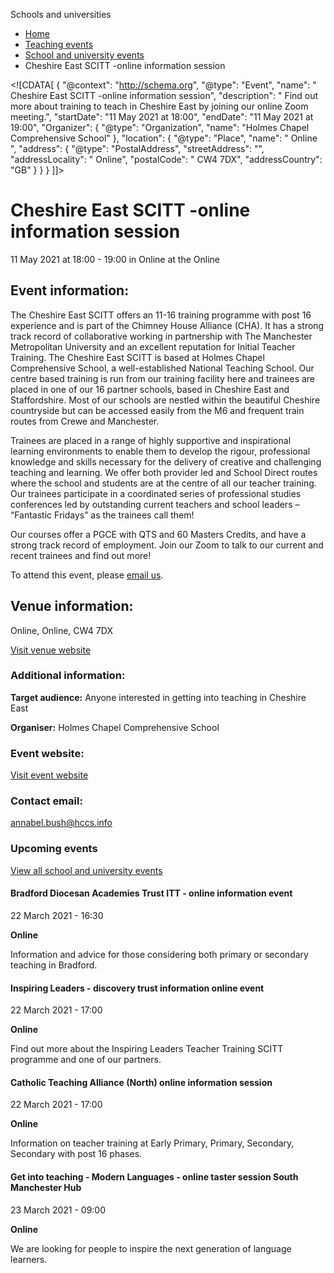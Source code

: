 Schools and universities

*   [Home](/)
*   [Teaching events](/teaching-events)
*   [School and university events](/teaching-events/training-provider-events)
*   Cheshire East SCITT -online information session

<!\[CDATA\[ { "@context": "http://schema.org", "@type": "Event", "name": " Cheshire East SCITT -online information session", "description": " Find out more about training to teach in Cheshire East by joining our online Zoom meeting.", "startDate": "11 May 2021 at 18:00", "endDate": "11 May 2021 at 19:00", "Organizer": { "@type": "Organization", "name": "Holmes Chapel Comprehensive School" }, "location": { "@type": "Place", "name": " Online ", "address": { "@type": "PostalAddress", "streetAddress": "", "addressLocality": " Online", "postalCode": " CW4 7DX", "addressCountry": "GB" } } } \]\]>

Cheshire East SCITT -online information session
===============================================

11 May 2021 at 18:00 - 19:00 in Online at the Online

Event information:
------------------

The Cheshire East SCITT offers an 11-16 training programme with post 16 experience and is part of the Chimney House Alliance (CHA). It has a strong track record of collaborative working in partnership with The Manchester Metropolitan University and an excellent reputation for Initial Teacher Training. The Cheshire East SCITT is based at Holmes Chapel Comprehensive School, a well-established National Teaching School. Our centre based training is run from our training facility here and trainees are placed in one of our 16 partner schools, based in Cheshire East and Staffordshire. Most of our schools are nestled within the beautiful Cheshire countryside but can be accessed easily from the M6 and frequent train routes from Crewe and Manchester.

Trainees are placed in a range of highly supportive and inspirational learning environments to enable them to develop the rigour, professional knowledge and skills necessary for the delivery of creative and challenging teaching and learning. We offer both provider led and School Direct routes where the school and students are at the centre of all our teacher training. Our trainees participate in a coordinated series of professional studies conferences led by outstanding current teachers and school leaders – “Fantastic Fridays” as the trainees call them!

Our courses offer a PGCE with QTS and 60 Masters Credits, and have a strong track record of employment. Join our Zoom to talk to our current and recent trainees and find out more!

To attend this event, please [email us](mailto:annabel.bush@hccs.info).

Venue information:
------------------

Online, Online, CW4 7DX

[Visit venue website](https://www.hccs1978.co.uk/home "Online")

### Additional information:

**Target audience:** Anyone interested in getting into teaching in Cheshire East

**Organiser:** Holmes Chapel Comprehensive School

### Event website:

[Visit event website](https://www.cheshireeastscitt.org/)

### Contact email:

[annabel.bush@hccs.info](mailto:annabel.bush@hccs.info)

### Upcoming events

[View all school and university events](/teaching-events/training-provider-events)

[](/teaching-events/training-provider-events/210322-bradford-diocesan-academies-trust-itt-online-information-event)

#### Bradford Diocesan Academies Trust ITT - online information event

22 March 2021 - 16:30

**Online**

Information and advice for those considering both primary or secondary teaching in Bradford.

[](/teaching-events/training-provider-events/210322-inspiring-leaders-discovery-trust-information-online-event)

#### Inspiring Leaders - discovery trust information online event

22 March 2021 - 17:00

**Online**

Find out more about the Inspiring Leaders Teacher Training SCITT programme and one of our partners.

[](/teaching-events/training-provider-events/210322-catholic-teaching-alliance-north-online-information-session)

#### Catholic Teaching Alliance (North) online information session

22 March 2021 - 17:00

**Online**

Information on teacher training at Early Primary, Primary, Secondary, Secondary with post 16 phases.

[](/teaching-events/training-provider-events/210323-get-into-teaching-modern-languages-online-taster-session-south-manchester-hub)

#### Get into teaching - Modern Languages - online taster session South Manchester Hub

23 March 2021 - 09:00

**Online**

We are looking for people to inspire the next generation of language learners.